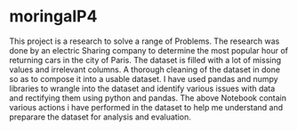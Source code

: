 # moringaIP4

This project is a research to solve a range of Problems. The research was done by an electric Sharing company to determine
the most popular hour of returning cars in the city of Paris. The dataset is filled with a lot of missing values and irrelevant 
columns. 
A thorough cleaning of the dataset in done so as to compose it into a usable dataset. 
I have used pandas and numpy libraries to wrangle into the dataset and identify various issues with data and rectifying them
using python and pandas.
The above Notebook contain various actions i have performed in the dataset to help me understand and preparare the dataset
for analysis and evaluation.
